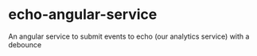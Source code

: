 echo-angular-service
====================

An angular service to submit events to echo (our analytics service) with a debounce
